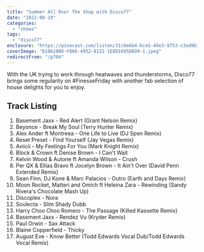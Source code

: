 ```yaml
---
title: "Summer All Over The Shop with Disco77"
date: "2022-08-19"
categories:
  - "shows"
tags:
  - "disco77"
enclosure: "https://pinecast.com/listen/31c8e6b4-bce5-49e3-9753-c3ed9b1e6895.mp3 164273656 audio/mpeg "
coverImage: "6186108D-F866-4952-8122-1E8D1695D899-1.jpeg"
redirectFrom: "/p704"
---
```


With the UK trying to work through heatwaves and thunderstorms, Disco77 brings some regularity on #FinesseFriday with another fab selection of house delights for you to enjoy.

## Track Listing

1. Basement Jaxx - Red Alert (Grant Nelson Remix)
2. Beyonce - Break My Soul (Terry Hunter Remix)
3. Alex Ander ft Montreea - One Life to Live (DJ Spen Remix)
4. Reset Preset - Find Yourself (Jay Vegas Remix)
5. Aviicii - My Feelings For You (Mark Knight Remix)
6. Block & Crown ft Denise Brown - I Can't Wait
7. Kelvin Wood & Autone ft Amanda Wilson - Crush
8. Per QX & Ellias Bravo ft Jocelyn Brown - It Ain't Over (David Penn Extended Remix)
9. Sean Finn, DJ Kone & Marc Palacios - Outro (Earth and Days Remix)
10. Moon Rocket, Matteri and Omich ft Heleina Zara - Rewinding (Sandy Rivera's Chocolate Mash Up)
11. Discoplex - Nora
12. Soulecta - Slim Shady Dubb
13. Harry Choo Choo Romero - The Passage (Killed Kassette Remix)
14. Basement Jaxx - Rendez Vu (Kryder Remix)
15. Paul Orwin - Sax Attack
16. Blaine Copperfield - Thicky
17. August Eve - Know Better (Todd Edwards Vocal Dub/Todd Edwards Vocal Remix)
